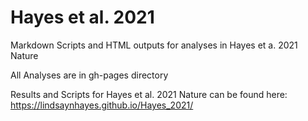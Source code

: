 # Hayes et al. 2021
Markdown Scripts and HTML outputs for analyses in Hayes et a. 2021 Nature

All Analyses are in gh-pages directory

Results and Scripts for Hayes et al. 2021 Nature can be found here:
https://lindsaynhayes.github.io/Hayes_2021/
